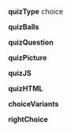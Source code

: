 ____quizType____
choice

____quizBalls____


____quizQuestion____


____quizPicture____


____quizJS____


____quizHTML____



____choiceVariants____



____rightChoice____
